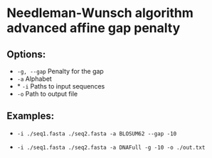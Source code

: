 # Needleman-Wunsch algorithm advanced affine gap penalty
## Options:
+ `-g, --gap`       Penalty for the gap   
+ `-a`              Alphabet
+ \* `-i`           Paths to input sequences
+ `-o`              Path to output file


## Examples:
+ `-i ./seq1.fasta ./seq2.fasta -a BLOSUM62 --gap -10`

+ `-i ./seq1.fasta ./seq2.fasta -a DNAFull -g -10 -o ./out.txt`
